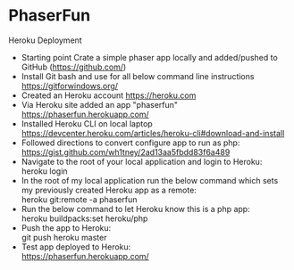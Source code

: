 # PhaserFun

Heroku Deployment
 - Starting point
      Crate a simple phaser app locally and added/pushed to GitHub (https://github.com/)
 - Install Git bash and use for all below command line instructions
      https://gitforwindows.org/
 - Created an Heroku account
      https://heroku.com
 - Via Heroku site added an app "phaserfun"
      https://phaserfun.herokuapp.com/
 - Installed Heroku CLI on local laptop
      https://devcenter.heroku.com/articles/heroku-cli#download-and-install
 - Followed directions to convert configure app to run as php:  
      https://gist.github.com/wh1tney/2ad13aa5fbdd83f6a489
 - Navigate to the root of your local application and login to Heroku:     
      heroku login     
 - In the root of my local application run the below command which
      sets my previously created Heroku app as a remote:  
      heroku git:remote -a phaserfun
 - Run the below command to let Heroku know this is a php app:  
      heroku buildpacks:set heroku/php
 - Push the app to Heroku:  
      git push heroku master
 - Test app deployed to Heroku:  
      https://phaserfun.herokuapp.com/
